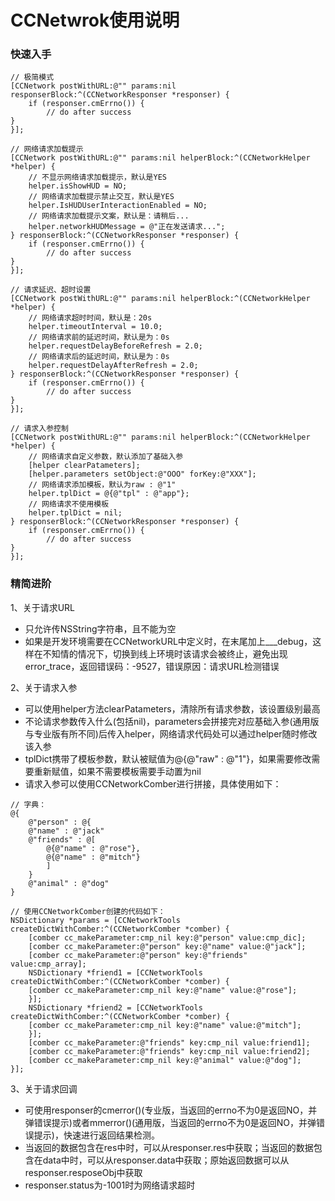 #  CCNetwrok使用说明

### 快速入手
```objc
// 极简模式
[CCNetwork postWithURL:@"" params:nil responserBlock:^(CCNetworkResponser *responser) {
    if (responser.cmErrno()) {
        // do after success
}
}];

// 网络请求加载提示
[CCNetwork postWithURL:@"" params:nil helperBlock:^(CCNetworkHelper *helper) {
    // 不显示网络请求加载提示，默认是YES
    helper.isShowHUD = NO;
    // 网络请求加载提示禁止交互，默认是YES
    helper.IsHUDUserInteractionEnabled = NO;
    // 网络请求加载提示文案，默认是：请稍后...
    helper.networkHUDMessage = @"正在发送请求...";
} responserBlock:^(CCNetworkResponser *responser) {
    if (responser.cmErrno()) {
        // do after success
}
}];

// 请求延迟、超时设置
[CCNetwork postWithURL:@"" params:nil helperBlock:^(CCNetworkHelper *helper) {
    // 网络请求超时时间，默认是：20s
    helper.timeoutInterval = 10.0;
    // 网络请求前的延迟时间，默认是为：0s
    helper.requestDelayBeforeRefresh = 2.0;
    // 网络请求后的延迟时间，默认是为：0s
    helper.requestDelayAfterRefresh = 2.0;
} responserBlock:^(CCNetworkResponser *responser) {
    if (responser.cmErrno()) {
        // do after success
}
}];

// 请求入参控制
[CCNetwork postWithURL:@"" params:nil helperBlock:^(CCNetworkHelper *helper) {
    // 网络请求自定义参数，默认添加了基础入参
    [helper clearPatameters];
    [helper.parameters setObject:@"OOO" forKey:@"XXX"];
    // 网络请求添加模板，默认为raw : @"1"
    helper.tplDict = @{@"tpl" : @"app"};
    // 网络请求不使用模板
    helper.tplDict = nil;
} responserBlock:^(CCNetworkResponser *responser) {
    if (responser.cmErrno()) {
        // do after success
}
}];
```

### 精简进阶
1、关于请求URL

* 只允许传NSString字符串，且不能为空
* 如果是开发环境需要在CCNetworkURL中定义时，在末尾加上___debug，这样在不知情的情况下，切换到线上环境时该请求会被终止，避免出现error_trace，返回错误码：-9527，错误原因：请求URL检测错误

2、关于请求入参

* 可以使用helper方法clearPatameters，清除所有请求参数，该设置级别最高
* 不论请求参数传入什么(包括nil)，parameters会拼接完对应基础入参(通用版与专业版有所不同)后传入helper，网络请求代码处可以通过helper随时修改该入参
* tplDict携带了模板参数，默认被赋值为@{@"raw" : @"1"}，如果需要修改需要重新赋值，如果不需要模板需要手动置为nil
* 请求入参可以使用CCNetworkComber进行拼接，具体使用如下：

```
// 字典：
@{
    @"person" : @{
    @"name" : @"jack"
    @"friends" : @[
        @{@"name" : @"rose"},
        @{@"name" : @"mitch"}
        ]
    }
    @"animal" : @"dog"
}

// 使用CCNetworkComber创建的代码如下：
NSDictionary *params = [CCNetworkTools createDictWithComber:^(CCNetworkComber *comber) {
    [comber cc_makeParameter:cmp_nil key:@"person" value:cmp_dic];
    [comber cc_makeParameter:@"person" key:@"name" value:@"jack"];
    [comber cc_makeParameter:@"person" key:@"friends" value:cmp_array];
    NSDictionary *friend1 = [CCNetworkTools createDictWithComber:^(CCNetworkComber *comber) {
    [comber cc_makeParameter:cmp_nil key:@"name" value:@"rose"];
    }];
    NSDictionary *friend2 = [CCNetworkTools createDictWithComber:^(CCNetworkComber *comber) {
    [comber cc_makeParameter:cmp_nil key:@"name" value:@"mitch"];
    }];
    [comber cc_makeParameter:@"friends" key:cmp_nil value:friend1];
    [comber cc_makeParameter:@"friends" key:cmp_nil value:friend2];
    [comber cc_makeParameter:cmp_nil key:@"animal" value:@"dog"];
}];
```

3、关于请求回调

* 可使用responser的cmerror()(专业版，当返回的errno不为0是返回NO，并弹错误提示)或者mmerror()(通用版，当返回的errno不为0是返回NO，并弹错误提示)，快速进行返回结果检测。
* 当返回的数据包含在res中时，可以从responser.res中获取；当返回的数据包含在data中时，可以从responser.data中获取；原始返回数据可以从responser.resposeObj中获取
* responser.status为-1001时为网络请求超时

